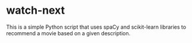 # watch-next
This is a simple Python script that uses spaCy and scikit-learn libraries to recommend a movie based on a given description.

